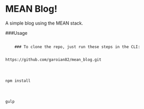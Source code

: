 # MEAN Blog!
A simple blog using the MEAN stack.

###Usage

<code>
	### To clone the repo, just run these steps in the CLI:
	<p>https://github.com/garoian82/mean_blog.git</p>
	<p>npm install</p>
	<p>gulp</p>
</code>



